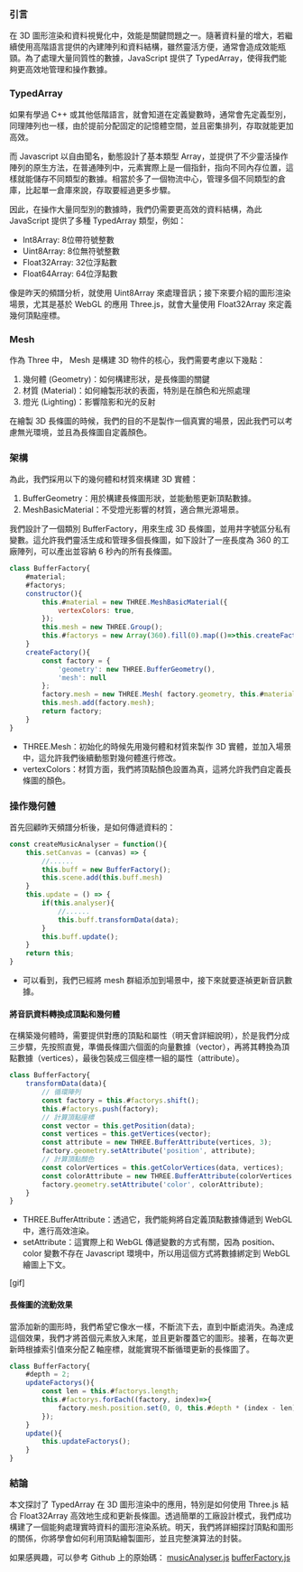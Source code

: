 ### 引言
在 3D 圖形渲染和資料視覺化中，效能是關鍵問題之一。隨著資料量的增大，若繼續使用高階語言提供的內建陣列和資料結構，雖然靈活方便，通常會造成效能瓶頸。為了處理大量同質性的數據，JavaScript 提供了 TypedArray，使得我們能夠更高效地管理和操作數據。

### TypedArray
如果有學過 C++ 或其他低階語言，就會知道在定義變數時，通常會先定義型別，同理陣列也一樣，由於提前分配固定的記憶體空間，並且密集排列，存取就能更加高效。

而 Javascript 以自由聞名，動態設計了基本類型 Array，並提供了不少靈活操作陣列的原生方法，在普通陣列中，元素實際上是一個指針，指向不同內存位置，這樣就能儲存不同類型的數據。相當於多了一個物流中心，管理多個不同類型的倉庫，比起單一倉庫來說，存取要經過更多步驟。

因此，在操作大量同型別的數據時，我們仍需要更高效的資料結構，為此 JavaScript 提供了多種 TypedArray 類型，例如：
* Int8Array: 8位帶符號整數
* Uint8Array: 8位無符號整數
* Float32Array: 32位浮點數
* Float64Array: 64位浮點數

像是昨天的頻譜分析，就使用 Uint8Array 來處理音訊；接下來要介紹的圖形渲染場景，尤其是基於 WebGL 的應用 Three.js，就會大量使用 Float32Array 來定義幾何頂點座標。

### Mesh
作為 Three 中， Mesh 是構建 3D 物件的核心，我們需要考慮以下幾點：
1. 幾何體 (Geometry)：如何構建形狀，是長條圖的關鍵
2. 材質 (Material)：如何繪製形狀的表面，特別是在顏色和光照處理
3. 燈光 (Lighting)：影響陰影和光的反射

在繪製 3D 長條圖的時候，我們的目的不是製作一個真實的場景，因此我們可以考慮無光環境，並且為長條圖自定義顏色。
### 架構
為此，我們採用以下的幾何體和材質來構建 3D 實體：
1. BufferGeometry：用於構建長條圖形狀，並能動態更新頂點數據。
2. MeshBasicMaterial：不受燈光影響的材質，適合無光源場景。

我們設計了一個類別 BufferFactory，用來生成 3D 長條圖，並用井字號區分私有變數。這允許我們靈活生成和管理多個長條圖，如下設計了一座長度為 360 的工廠陣列，可以產出並容納 6 秒內的所有長條圖。
```javascript
class BufferFactory{
    #material;
    #factorys;
    constructor(){
        this.#material = new THREE.MeshBasicMaterial({
            vertexColors: true,
        });
        this.mesh = new THREE.Group();
        this.#factorys = new Array(360).fill(0).map(()=>this.createFactory());
    }
    createFactory(){
        const factory = {
            'geometry': new THREE.BufferGeometry(),
            'mesh': null
        };
        factory.mesh = new THREE.Mesh( factory.geometry, this.#material )
        this.mesh.add(factory.mesh);
        return factory;
    }
}
```
* THREE.Mesh：初始化的時候先用幾何體和材質來製作 3D 實體，並加入場景中，這允許我們後續動態對幾何體進行修改。
* vertexColors：材質方面，我們將頂點顏色設置為真，這將允許我們自定義長條圖的顏色。

### 操作幾何體
首先回顧昨天頻譜分析後，是如何傳遞資料的：
```javascript
const createMusicAnalyser = function(){
    this.setCanvas = (canvas) => {
        //......
        this.buff = new BufferFactory();
        this.scene.add(this.buff.mesh)
    }
    this.update = () => {
        if(this.analyser){
            //......
            this.buff.transformData(data);
        }
        this.buff.update();
    }
    return this;
}
```
* 可以看到，我們已經將 mesh 群組添加到場景中，接下來就要逐禎更新音訊數據。

#### 將音訊資料轉換成頂點和幾何體

在構築幾何體時，需要提供對應的頂點和屬性（明天會詳細說明），於是我們分成三步驟，先按照直覺，準備長條圖六個面的向量數據（vector），再將其轉換為頂點數據（vertices），最後包裝成三個座標一組的屬性（attribute）。
```javascript
class BufferFactory{
    transformData(data){
        // 循環陣列
        const factory = this.#factorys.shift();
        this.#factorys.push(factory);
        // 計算頂點座標
        const vector = this.getPosition(data);
        const vertices = this.getVertices(vector);
        const attribute = new THREE.BufferAttribute(vertices, 3);
        factory.geometry.setAttribute('position', attribute);
        // 計算頂點顏色
        const colorVertices = this.getColorVertices(data, vertices);
        const colorAttribute = new THREE.BufferAttribute(colorVertices, 3)
        factory.geometry.setAttribute('color', colorAttribute);
    }
}
```
* THREE.BufferAttribute：透過它，我們能夠將自定義頂點數據傳遞到 WebGL 中，進行高效渲染。
* setAttribute：這實際上和 WebGL 傳遞變數的方式有關，因為 position、color 變數不存在 Javascript 環境中，所以用這個方式將數據綁定到 WebGL 繪圖上下文。

[gif]
#### 長條圖的流動效果
當添加新的圖形時，我們希望它像水一樣，不斷流下去，直到中斷處消失。為達成這個效果，我們才將首個元素放入末尾，並且更新覆蓋它的圖形。接著，在每次更新時根據索引值來分配Ｚ軸座標，就能實現不斷循環更新的長條圖了。

```javascript
class BufferFactory{
    #depth = 2;
    updateFactorys(){
        const len = this.#factorys.length;
        this.#factorys.forEach((factory, index)=>{
            factory.mesh.position.set(0, 0, this.#depth * (index - len));
        });
    }
    update(){
        this.updateFactorys();
    }
}
```

### 結論
本文探討了 TypedArray 在 3D 圖形渲染中的應用，特別是如何使用 Three.js 結合 Float32Array 高效地生成和更新長條圖。透過簡單的工廠設計模式，我們成功構建了一個能夠處理實時資料的圖形渲染系統。明天，我們將詳細探討頂點和圖形的關係，你將學會如何利用頂點繪製圖形，並且完整演算法的封裝。

如果感興趣，可以參考 Github 上的原始碼：
[musicAnalyser.js](https://github.com/Jerry-the-potato/vite-deploy/blob/main/src/js/musicAnalyser.js)
[bufferFactory.js](https://github.com/Jerry-the-potato/vite-deploy/blob/main/src/js/bufferFactory.js)